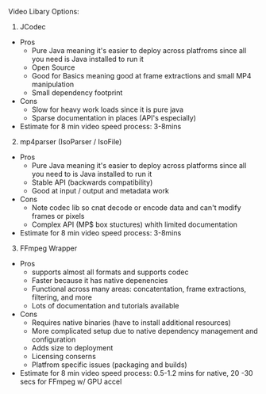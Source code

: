 Video Libary Options:

1) JCodec
* Pros
    * Pure Java meaning it's easier to deploy across platfroms since all you need is Java installed to run it
    * Open Source
    * Good for Basics meaning good at frame extractions and small MP4 manipulation
    * Small dependency footprint
* Cons
    * Slow for heavy work loads since it is pure java
    * Sparse documentation in places (API's especially)
* Estimate for 8 min video speed process: 3-8mins

2) mp4parser (IsoParser / IsoFile)
* Pros
    * Pure Java meaning it's easier to deploy across platforms since all you need to is Java installed to run it
    * Stable API (backwards compatibility)
    * Good at input / output and metadata work
* Cons
    * Note codec lib so cnat decode or encode data and can't modify frames or pixels
    * Complex API (MP$ box stuctures) whith limited documentation
* Estimate for 8 min video speed process: 3-8mins

3) FFmpeg Wrapper
* Pros
    * supports almost all formats and supports codec
    * Faster because it has native depenencies
    * Functional across many areas: concatentation, frame extractions, filtering, and more
    * Lots of documentation and tutorials available
* Cons
    * Requires native binaries (have to install additional resources)
    * More complicated setup due to native dependency management and configuration
    * Adds size to deployment
    * Licensing conserns
    * Platfrom specific issues (packaging and builds)
* Estimate for 8 min video speed process: 0.5-1.2 mins for native, 20 -30 secs for FFmpeg w/ GPU accel
